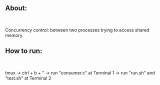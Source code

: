 <h2>About:</h2><br>
  <p>Concurrency control: between two processes trying to access shared memory.</p>

<h2>How to run:</h2><br>
  <p>tmux -> ctrl + b + " -> run "consumer.c" at Terminal 1 -> run "run.sh" and "test.sh" at Terminal 2</p>
